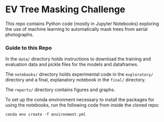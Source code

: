 # EV Tree Masking Challenge

This repo contains Python code (mostly in Jupyter Notebooks) exploring the use of machine learning to automatically mask trees from aerial photographs. 

### Guide to this Repo
In the `data/` directory holds instructions to download the training and evaluation data and pickle files for the models and dataframes.

The `notebooks/` directory holds experimental code in the `exploratory/` directory and a final, explanatory notebook in the `final/` directory. 

The `reports/` directory contains figures and graphs.

To set up the conda environment necessary to install the packages for using the notebooks, run the following code from inside the cloned repo:

```conda env create -f environment.yml```